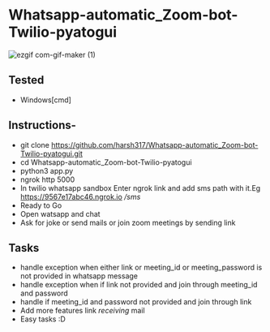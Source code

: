 # Whatsapp-automatic_Zoom-bot-Twilio-pyatogui
![ezgif com-gif-maker (1)](https://user-images.githubusercontent.com/66161239/105178172-b3acfc80-5b4d-11eb-85c8-abf1605b704b.gif)
## Tested
- Windows[cmd]
## Instructions- 
- git clone https://github.com/harsh317/Whatsapp-automatic_Zoom-bot-Twilio-pyatogui.git
- cd Whatsapp-automatic_Zoom-bot-Twilio-pyatogui
- python3 app.py
- ngrok http 5000
- In twilio whatsapp sandbox Enter ngrok link and add sms path with it.Eg https://9567e17abc46.ngrok.io */sms* 
- Ready to Go
- Open watsapp and chat
- Ask for joke or send mails or join zoom meetings by sending link

## Tasks 
- handle exception when either link or meeting_id or meeting_password is not provided in whatsapp message
- handle exception when if link not provided and join through meeting_id and password
- handle if  meeting_id and password not provided and join through link
- Add more features link *receiving* mail
- Easy tasks :D






